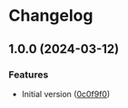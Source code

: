 # Changelog

## 1.0.0 (2024-03-12)


### Features

* Initial version ([0c0f9f0](https://github.com/flovogt/test-lib-rp-sp/commit/0c0f9f0699d7ed2c57e2fadb87411c6d98ba75b4))
